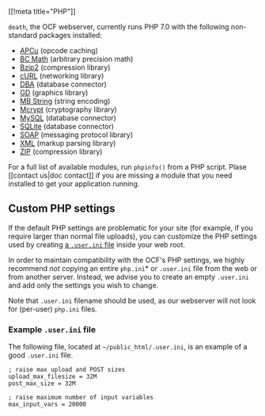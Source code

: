 [[!meta title="PHP"]]

`death`, the OCF webserver, currently runs PHP 7.0 with the following
non-standard packages installed:

* [APCu](https://www.php.net/manual/en/book.apcu.php) (opcode caching)
* [BC Math](https://www.php.net/manual/en/book.bc.php) (arbitrary precision math)
* [Bzip2](https://www.php.net/manual/en/book.bzip2.php) (compression library)
* [cURL](https://www.php.net/manual/en/book.curl.php) (networking library)
* [DBA](https://www.php.net/manual/en/book.dba.php) (database connector)
* [GD](https://www.php.net/manual/en/book.image.php) (graphics library)
* [MB String](https://www.php.net/manual/en/book.mbstring.php) (string encoding)
* [Mcrypt](https://www.php.net/manual/en/book.mcrypt.php) (cryptography library)
* [MySQL](https://www.php.net/manual/en/book.mysqli.php) (database connector)
* [SQLite](https://www.php.net/manual/en/book.sqlite.php) (database connector)
* [SOAP](https://www.php.net/manual/en/book.soap.php) (messaging protocol library)
* [XML](https://www.php.net/manual/en/book.xml.php) (markup parsing library)
* [ZIP](https://www.php.net/manual/en/book.zip.php) (compression library)

For a full list of available modules, run `phpinfo()` from a PHP script.
Plase [[contact us|doc contact]] if you are missing a module that you need
installed to get your application running.

## Custom PHP settings

If the default PHP settings are problematic for your site (for example, if you
require larger than normal file uploads), you can customize the PHP settings
used by creating [a `.user.ini` file][.user.ini] inside your web root.

In order to maintain compatibility with the OCF's PHP settings, we highly
recommend *not* copying an entire `php.ini`\* or `.user.ini` file from the web
or from another server. Instead, we advise you to create an empty `.user.ini`
and add only the settings you wish to change.

Note that `.user.ini` filename should be used, as our webserver will not look
for (per-user) `php.ini` files.

### Example `.user.ini` file

The following file, located at `~/public_html/.user.ini`, is an example of a
good `.user.ini` file.

    ; raise max upload and POST sizes
    upload_max_filesize = 32M
    post_max_size = 32M

    ; raise maximum number of input variables
    max_input_vars = 20000


[.user.ini]: https://secure.php.net/manual/en/configuration.file.per-user.php
